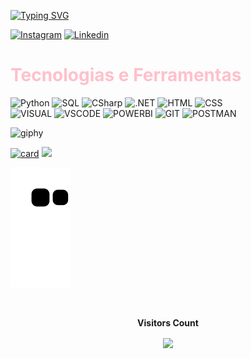 [![Typing SVG](https://readme-typing-svg.herokuapp.com/?color=ff91a4&size=35&center=true&vCenter=true&width=1000&lines=Prazer!Meu+nome+é+Luana+Cardoso;Estudante+na+área+de+programação;Formada+em+Administração,+Pedagogia+e+Estética!+:%29)](https://git.io/typing-svg)


[![Instagram](https://img.shields.io/badge/Instagram-E4405F?style=for-the-badge&logo=instagram&logoColor=white)](https://www.instagram.com/luac.86/)
[![Linkedin](https://img.shields.io/badge/LinkedIn-0077B5?style=for-the-badge&logo=linkedin&logoColor=white)](https://www.linkedin.com/in/luana-cardoso-b67965246/)


<h1 style="color: pink">Tecnologias e Ferramentas</h1>


<div style="display: inline_block">
 
<img align="align" alt="Python" src="https://img.shields.io/badge/Python-14354C?style=for-the-badge&logo=python&logoColor=white"/>
<img align="align" alt="SQL" src="https://img.shields.io/badge/mysql-%2300f.svg?style=for-the-badge&logo=mysql&logoColor=white"/>
<img align="align" alt="CSharp" src="https://img.shields.io/badge/C%23-239120?style=for-the-badge&logo=c-sharp&logoColor=white"/>
<img align="align" alt=".NET" src="https://img.shields.io/badge/.NET-5C2D91?style=for-the-badge&logo=.net&logoColor=white"/>
<img align="align" alt="HTML" src="https://img.shields.io/badge/HTML5-E34F26?style=for-the-badge&logo=html5&logoColor=white"/>
<img align="align" alt="CSS" src="https://img.shields.io/badge/CSS3-1572B6?style=for-the-badge&logo=css3&logoColor=white"/><br/>
<img align="align" alt="VISUAL" src="https://img.shields.io/badge/Visual_Studio-5C2D91?style=for-the-badge&logo=visual%20studio&logoColor=white"/>
<img align="align" alt="VSCODE" src="https://img.shields.io/badge/VSCode-0078D4?style=for-the-badge&logo=visual%20studio%20code&logoColor=white"/>  
<img align="align" alt="POWERBI" src="https://img.shields.io/badge/PowerBI-F2C811?style=for-the-badge&logo=Power%20BI&logoColor=white"/>
<img align="align" alt="GIT" src="https://img.shields.io/badge/Git-E34F26?style=for-the-badge&logo=git&logoColor=white"/>  
<img align="align" alt="POSTMAN" src="https://img.shields.io/badge/Postman-FF6C37?style=for-the-badge&logo=Postman&logoColor=white"/><br/>
  
![giphy](https://user-images.githubusercontent.com/112970416/216445837-27cbb3de-6dbf-43b7-b1eb-0fcfc3e4e93e.gif)
  
[![card](https://github-readme-stats.vercel.app/api?username=luanaxcardoso&theme=merko&show_icons=true)](https://github.com/anuraghazra/github-readme-stats)
![](http://github-profile-summary-cards.vercel.app/api/cards/repos-per-language?username=luanaxcardoso&theme=merko)


![Snake animation](https://github.com/luanaxcardoso/luanaxcardoso/blob/output/github-contribution-grid-snake.svg)
 
<div align="center">
<br><p align="centre"><b>Visitors Count</b></p>  
<p align="center"><img align="center" src="https://profile-counter.glitch.me/{luanaxcardoso}/count.svg" /></p> 
<br>
</div>
 
